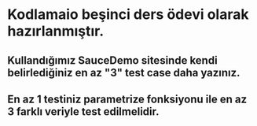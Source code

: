 # Kodlamaio beşinci ders ödevi olarak hazırlanmıştır.

## Kullandığımız SauceDemo sitesinde kendi belirlediğiniz en az "3" test case daha yazınız.

## En az 1 testiniz parametrize fonksiyonu ile en az 3 farklı veriyle test edilmelidir.

